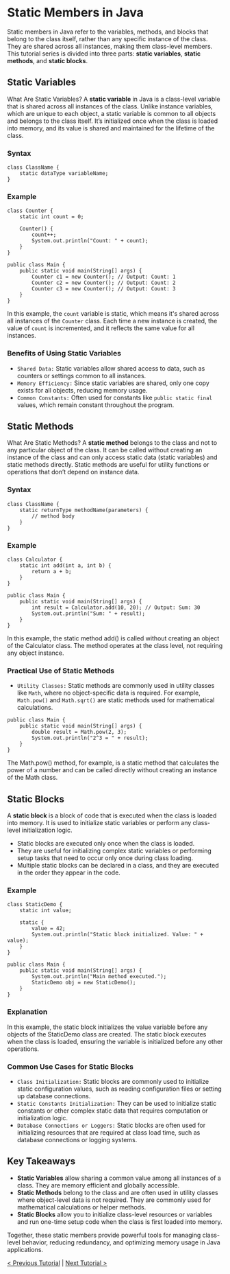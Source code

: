 # Static Members in Java
Static members in Java refer to the variables, methods, and blocks that belong to the class itself, rather than any specific instance of the class. They are shared across all instances, making them class-level members. This tutorial series is divided into three parts: **static variables**, **static methods**, and **static blocks**.

## Static Variables
What Are Static Variables?
A **static variable** in Java is a class-level variable that is shared across all instances of the class. Unlike instance variables, which are unique to each object, a static variable is common to all objects and belongs to the class itself. It’s initialized once when the class is loaded into memory, and its value is shared and maintained for the lifetime of the class.

### Syntax
```
class ClassName {
    static dataType variableName;
}
```

### Example
```
class Counter {
    static int count = 0;

    Counter() {
        count++;
        System.out.println("Count: " + count);
    }
}

public class Main {
    public static void main(String[] args) {
        Counter c1 = new Counter(); // Output: Count: 1
        Counter c2 = new Counter(); // Output: Count: 2
        Counter c3 = new Counter(); // Output: Count: 3
    }
}
```

In this example, the `count` variable is static, which means it's shared across all instances of the `Counter` class. Each time a new instance is created, the value of `count` is incremented, and it reflects the same value for all instances.

### Benefits of Using Static Variables
* `Shared Data:` Static variables allow shared access to data, such as counters or settings common to all instances.
* `Memory Efficiency:` Since static variables are shared, only one copy exists for all objects, reducing memory usage.
* `Common Constants:` Often used for constants like `public static final` values, which remain constant throughout the program.

## Static Methods
What Are Static Methods?
A **static method** belongs to the class and not to any particular object of the class. It can be called without creating an instance of the class and can only access static data (static variables) and static methods directly. Static methods are useful for utility functions or operations that don’t depend on instance data.

### Syntax
```
class ClassName {
    static returnType methodName(parameters) {
        // method body
    }
}
```

### Example
```
class Calculator {
    static int add(int a, int b) {
        return a + b;
    }
}

public class Main {
    public static void main(String[] args) {
        int result = Calculator.add(10, 20); // Output: Sum: 30
        System.out.println("Sum: " + result);
    }
}
```

In this example, the static method add() is called without creating an object of the Calculator class. The method operates at the class level, not requiring any object instance.

### Practical Use of Static Methods
* `Utility Classes:` Static methods are commonly used in utility classes like `Math`, where no object-specific data is required. For example, `Math.pow()` and `Math.sqrt()` are static methods used for mathematical calculations.
```
public class Main {
    public static void main(String[] args) {
        double result = Math.pow(2, 3);
        System.out.println("2^3 = " + result);
    }
}
```
The Math.pow() method, for example, is a static method that calculates the power of a number and can be called directly without creating an instance of the Math class.

## Static Blocks
A **static block** is a block of code that is executed when the class is loaded into memory. It is used to initialize static variables or perform any class-level initialization logic.
* Static blocks are executed only once when the class is loaded.
* They are useful for initializing complex static variables or performing setup tasks that need to occur only once during class loading.
* Multiple static blocks can be declared in a class, and they are executed in the order they appear in the code.

### Example
```
class StaticDemo {
    static int value;

    static {
        value = 42;
        System.out.println("Static block initialized. Value: " + value);
    }
}

public class Main {
    public static void main(String[] args) {
        System.out.println("Main method executed.");
        StaticDemo obj = new StaticDemo();
    }
}
```
### Explanation
In this example, the static block initializes the value variable before any objects of the StaticDemo class are created. The static block executes when the class is loaded, ensuring the variable is initialized before any other operations.

### Common Use Cases for Static Blocks
* `Class Initialization:` Static blocks are commonly used to initialize static configuration values, such as reading configuration files or setting up database connections.
* `Static Constants Initialization:` They can be used to initialize static constants or other complex static data that requires computation or initialization logic.
* `Database Connections or Loggers:` Static blocks are often used for initializing resources that are required at class load time, such as database connections or logging systems.

## Key Takeaways
* **Static Variables** allow sharing a common value among all instances of a class. They are memory efficient and globally accessible.
* **Static Methods** belong to the class and are often used in utility classes where object-level data is not required. They are commonly used for mathematical calculations or helper methods.
* **Static Blocks** allow you to initialize class-level resources or variables and run one-time setup code when the class is first loaded into memory.

Together, these static members provide powerful tools for managing class-level behavior, reducing redundancy, and optimizing memory usage in Java applications.

[< Previous Tutorial](https://github.com/nakulmitra/java-tutorial/blob/master/object-oriented-programming/abstractandinterfaces/AbstractAndInterfaces.md) | [Next Tutorial >](https://github.com/nakulmitra/java-tutorial/blob/master/final/finalKeyword.md)
